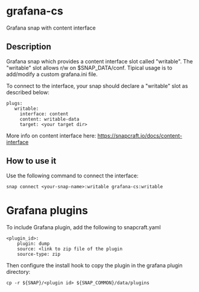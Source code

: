# grafana-cs
Grafana snap with content interface

## Description
Grafana snap which provides a content interface slot called "writable".
The "writable" slot allows r/w on $SNAP_DATA/conf. Tipical usage is to add/modify a custom grafana.ini file.

To connect to the interface, your snap should declare a "writable" slot as described below:
```
plugs:
   writable:
     interface: content
     content: writable-data
     target: <your target dir>
```
More info on content interface here: https://snapcraft.io/docs/content-interface

## How to use it
Use the following command to connect the interface:
```
snap connect <your-snap-name>:writable grafana-cs:writable
```

# Grafana plugins
To include Grafana plugin, add the following to snapcraft.yaml

```
<plugin_id>:
    plugin: dump
    source: <link to zip file of the plugin
    source-type: zip
```
Then configure the install hook to copy the plugin in the grafana plugin directory:
```
cp -r ${SNAP}/<plugin id> ${SNAP_COMMON}/data/plugins
```

